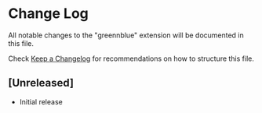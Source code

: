 # Change Log

All notable changes to the "greennblue" extension will be documented in this file.

Check [Keep a Changelog](http://keepachangelog.com/) for recommendations on how to structure this file.

## [Unreleased]

- Initial release